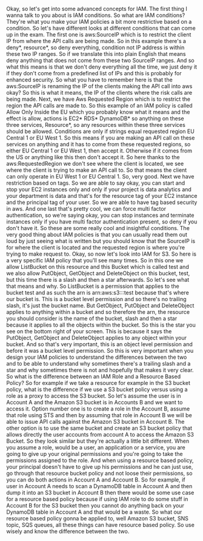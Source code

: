 
<v Instructor>Okay, so let's get into</v>
some advanced concepts for IAM.
The first thing I wanna talk to you about is IAM conditions.
So what are IAM conditions?
They're what you make your IAM policies
a bit more restrictive based on a condition.
So let's have different looks at different conditions
that can come up in the exam.
The first one is aws:SourceIP which is
to restrict the client IP
from where the API calls are being made.
So in this example there's a deny*, resource*,
so deny everything, condition not IP address
is within these two IP ranges.
So if we translate this into plain English
that means deny anything that does not come
from these two SourceIP ranges.
And so what this means is that we don't deny everything
all the time, we just deny it if they don't come from
a predefined list of IPs and this
is probably for enhanced security.
So what you have to remember here is that the aws:SourceIP
is renaming the IP of the clients
making the API call into aws okay?
So this is what it means,
the IP of the clients where the risk calls are being made.
Next, we have Aws Requested Region which is to restrict
the region the API calls are made to.
So this example of an IAM policy is called Allow Only Inside
the EU which you probably know what it means
and the effect is allow, actions is EC2* RDS* DynamoDB*
so anything on these three services, Resource*,
so any resources within these three services
should be allowed.
Conditions are only if strings equal
requested region EU Central 1 or EU West 1.
So this means if you are making an API call
on these services on anything and it has to come from
these requested regions, so either EU Central 1
or EU West 1, then accept it.
Otherwise if it comes from the US or anything like this
then don't accept it.
So here thanks to the aws:RequestedRegion we don't see
where the client is located, we see where the client
is trying to make an API call to.
So that means the client can only operate
in EU West 1 or EU Central 1.
So, very good.
Next we have restriction based on tags.
So we are able to say okay, you can start and stop
your EC2 instances only and only if your project
is data analytics and your department is data
and that's for the resource tag of your EC2 instance
and the principal tag of your user.
So we are able to have tag based security in aws.
And one last that's pretty cool,
we can force multi factor authentication,
so we're saying okay, you can stop instances
and terminate instances only
if you have multi factor authentication present,
so deny if you don't have it.
So these are some really cool and insightful conditions.
The very good thing about IAM policies is
that you can usually read them out loud by just seeing
what is written but you should know that the SourceIP
is for where the client is located
and the requested region is
where you're trying to make request to.
Okay, so now let's look into IAM for S3.
So here is a very specific IAM policy
that you'll see many times.
So in this one we allow ListBucket on this resource
and this Bucket which is called test
and we also allow PutObject, GetObject and DeleteObject
on this bucket, test, but this time
there is a slash and then a star afterwards.
So let's see what that means and why.
So ListBucket is a permission that applies
to the bucket test and as such
the arn is arn:aws:s3:::test
because that's where our bucket is.
This is a bucket level permission
and so there's no trailing slash, it's just the bucket name.
But GetObject, PutObject and DeleteObject applies
to anything within a bucket and so therefore the arn,
the resource you should consider is the name of the bucket,
slash and then a star because it applies
to all the objects within the bucket.
So this is the star you see
on the bottom right of your screen.
This is because it says the PutObject, GetObject
and DeleteObject applies to any object within your bucket.
And so that's very important,
this is an object level permission
and before it was a bucket level permission.
So this is very important when you design your IAM policies
to understand the differences between the two
and to be able to understand why sometimes
there's a trailing slash and a star and why sometimes
there is not and hopefully that makes it very clear.
So what is the difference between
an IAM Role and a Resource Based Policy?
So for example if we take a resource for example
in the S3 bucket policy, what is the difference
if we use a S3 bucket policy versus
using a role as a proxy to access the S3 bucket.
So let's assume the user is in Account A
and the Amazon S3 bucket is in Accounts B
and we want to access it.
Option number one is to create a role in the Account B,
assume that role using STS and then by assuming that role
in Account B we will be able to issue API calls against
the Amazon S3 bucket in Account B.
The other option is to use the same bucket
and create an S3 bucket policy that allows directly
the user accounts from account A to access
the Amazon S3 Bucket.
So they look similar but they're actually
a little bit different.
When you assume a role, would be a user, an application
or a service, you are going to give up
your original permissions and you're going
to take the permissions assigned to the role.
And when using a resource based policy,
your principal doesn't have to give up his permissions
and he can just use, go through that resource bucket policy
and not loose their permissions,
so you can do both actions in Account A and Account B.
So for example, if user in Account A
needs to scan a DynamoDB table in Account A
and then dump it into an S3 bucket in Account B
then there would be some use case
for a resource based policy because if using IAM role
to do some stuff in Account B for the S3 bucket
then you cannot do anything back on your DynamoDB table
in Account A and that would be a waste.
So what our resource based policy gonna be applied to,
well Amazon S3 bucket, SNS topic, SQS queues,
all these things can have resource based policy.
So use wisely and know the difference between the two.